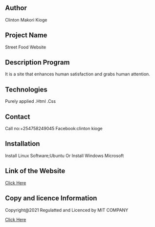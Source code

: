 ## Author

Clinton Makori Kioge

## Project Name

Street Food Website

## Description Program

It is a site that enhances human satisfaction and grabs human attention.

## Technologies

Purely applied
.Html
.Css

## Contact

Call no:+254758249045
Facebook:clinton kioge

## Installation

Install Linux Software;Ubuntu
Or Install Windows Microsoft

## Link of the Website

[Click Here](https://kingsly62.github.io/StreetFood-website/)

## Copy and licence Information

Copyright@2021
Regulatted and Licenced by MIT COMPANY

[Click Here](https://opensource.org/licenses/MIT/)
